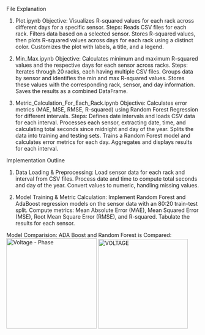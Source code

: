 File Explanation

  1. Plot.ipynb
  Objective: Visualizes R-squared values for each rack across different days for a specific sensor.
  Steps:
  Reads CSV files for each rack.
  Filters data based on a selected sensor.
  Stores R-squared values, then plots R-squared values across days for each rack using a distinct color.
  Customizes the plot with labels, a title, and a legend.
  
  2. Min_Max.ipynb
  Objective: Calculates minimum and maximum R-squared values and the respective days for each sensor across racks.
  Steps:
  Iterates through 20 racks, each having multiple CSV files.
  Groups data by sensor and identifies the min and max R-squared values.
  Stores these values with the corresponding rack, sensor, and day information.
  Saves the results as a combined DataFrame.
  
  3. Metric_Calculation_For_Each_Rack.ipynb
  Objective: Calculates error metrics (MAE, MSE, RMSE, R-squared) using Random Forest Regression for different intervals.
  Steps:
  Defines date intervals and loads CSV data for each interval.
  Processes each sensor, extracting date, time, and calculating total seconds since midnight and day of the year.
  Splits the data into training and testing sets.
  Trains a Random Forest model and calculates error metrics for each day.
  Aggregates and displays results for each interval.


Implementation Outline

  1. Data Loading & Preprocessing:
  Load sensor data for each rack and interval from CSV files.
  Process date and time to compute total seconds and day of the year.
  Convert values to numeric, handling missing values.
  
  2. Model Training & Metric Calculation:
  Implement Random Forest and AdaBoost regression models on the sensor data with an 80:20 train-test split.
  Compute metrics: Mean Absolute Error (MAE), Mean Squared Error (MSE), Root Mean Square Error (RMSE), and R-squared.
  Tabulate the results for each sensor.

Model Comparision:
  ADA Boost and Random Forest is Compared:
  <img width="236" alt="Voltage - Phase" src="https://github.com/user-attachments/assets/cc71a684-24f3-4d6b-8bb6-c57b9441c057">
  <img width="234" alt="VOLTAGE" src="https://github.com/user-attachments/assets/e51b125b-8665-49d1-b288-54be5cd807b1">


